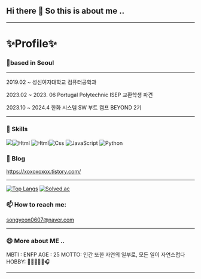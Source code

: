 ## Hi there 👋 So this is about me ..
---

<!--
**SongYeonBaek/SongYeonBaek** is a ✨ _special_ ✨ repository because its `README.md` (this file) appears on your GitHub profile.

Here are some ideas to get you started: -->

# ✨Profile✨
### 📍based in Seoul
---

 2019.02 ~ 성신여자대학교 컴퓨터공학과 

 2023.02 ~ 2023. 06 Portugal Polytechnic ISEP 교환학생 파견 

 2023.10 ~ 2024.4 한화 시스템 SW 부트 캠프 BEYOND 2기 

---
<!-- -  🔭 I’m currently working on ...
- 🌱 I’m currently learning ...
- 👯 I’m looking to collaborate on ...
- 🤔 I’m looking for help with ...
- 💬 Ask me about ... -->

### 🔭 Skills
<img src="https://img.shields.io/badge/Android-3DDC84?style=flat-square&logo=Android&logoColor=white"/><img alt="Html" src ="https://img.shields.io/badge/C++-00599C.svg?&style=for-the-badge&logo=HTML5&logoColor=white"/> <img alt="Html" src ="https://img.shields.io/badge/HTML5-E34F26.svg?&style=for-the-badge&logo=HTML5&logoColor=white"/><img alt="Css" src ="https://img.shields.io/badge/CSS3-1572B6.svg?&style=for-the-badge&logo=CSS3&logoColor=white"/> <img alt="JavaScript" src ="https://img.shields.io/badge/JavaScriipt-F7DF1E.svg?&style=for-the-badge&logo=JavaScript&logoColor=black"/> <img alt="Python" src ="https://img.shields.io/badge/Python-3776AB.svg?&style=for-the-badge&logo=Python&logoColor=white"/>

### 🔭 Blog
https://xoxoxoxox.tistory.com/

---
[![Top Langs](https://github-readme-stats.vercel.app/api/top-langs/?username=SongYeonBaek)](https://github.com/SongYeonBaek/github-readme-stats)
[![Solved.ac
](http://mazassumnida.wtf/api/v2/generate_badge?boj=tatpo0)](https://solved.ac/tatpo0)

### 📫 How to reach me: 
songyeon0607@naver.com

---

### 😄 More about ME ..

MBTI : ENFP
AGE : 25
MOTTO: 인간 또한 자연의 일부로, 모든 일이 자연스럽다
HOBBY: 🏓🎾🏋🏻‍♀️🎧

---

